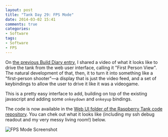 ```yaml
---
layout: post
title: "Tank Day 29: FPS Mode"
date: 2014-03-02 15:41
comments: true
categories:
- Software
tags:
- Software
- FPS
---
```


On [the previous Build Diary entry](../tank-day-28-first-person-view/), I shared a video of what it looks like to drive the tank from the web user interface, calling it "First Person View". The natural development of that, then, it to turn it into something like a "first-person shooter"&mdash;a display that is just the video feed, and a set of keybindings to allow the user to drive it like it was a videogame.

This is a pretty easy interface to add, building on top of the existing javascript and adding some `onkeydown` and `onkeyup` bindings.

The code is now available in the [Web UI folder of the Raspberry Tank code repository](https://github.com/ianrenton/raspberrytank/tree/master/web-ui). You can chek out what it looks like (including my ssh debug readout and my very messy living room!) below.

![FPS Mode Screenshot](//files.ianrenton.com/sites/raspberrytank/fpsmode.png)
